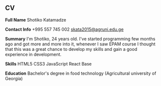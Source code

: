## CV

**Full Name**
Shotiko Katamadze

**Contact Info**
+995 557 745 002
skata2015@agruni.edu.ge

**Summary**
I'm Shotiko, 24 years old. I've started programming few months ago and got more and more into it, whenever I saw EPAM course I thought that this was a great chance to develop my skills and gain a good experience in development.

**Skills**
HTML5
CSS3
JavaScript
React Base

**Education**
Bachelor's degree in food technology (Agricultural university of Georgia)
